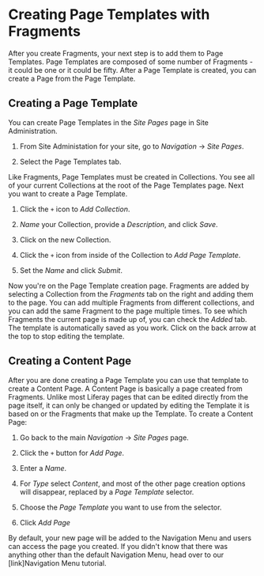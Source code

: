 # Creating Page Templates with Fragments

After you create Fragments, your next step is to add them to Page Templates. 
Page Templates are composed of some number of Fragments - it could be one or it 
could be fifty. After a Page Template is created, you can create a Page 
from the Page Template.

## Creating a Page Template

You can create Page Templates in the *Site Pages* page in Site Administration.

1.  From Site Administation for your site, go to *Navigation* &rarr; *Site 
    Pages*.

2.  Select the Page Templates tab.

Like Fragments, Page Templates must be created in Collections. You see all of 
your current Collections at the root of the Page Templates page. Next you want 
to create a Page Template.

1.  Click the `+` icon to *Add Collection*.

2.  *Name* your Collection, provide a *Description*, and click *Save*.

3.  Click on the new Collection.

4.  Click the `+` icon from inside of the Collection to *Add Page Template*.

5.  Set the *Name* and click *Submit*.

Now you're on the Page Template creation page. Fragments are added by selecting 
a Collection from the *Fragments* tab on the right and adding them to the page. 
You can add multiple Fragments from different collections, and you can add the 
same Fragment to the page multiple times. To see which Fragments the current 
page is made up of, you can check the *Added* tab. The template is 
automatically saved as you work. Click on the back arrow at the top to stop 
editing the template.

<screenshot>

## Creating a Content Page

After you are done creating a Page Template you can use that template to create 
a Content Page. A Content Page is basically a page created from Fragments. 
Unlike most Liferay pages that can be edited directly from the page itself, it 
can only be changed or updated by editing the Template it is based on or the 
Fragments that make up the Template. To create a Content Page:

1.  Go back to the main *Navigation* &rarr; *Site Pages* page.

2.  Click the `+` button for *Add Page*.

3.  Enter a *Name*.

4.  For *Type* select *Content*, and most of the other page creation options 
    will disappear, replaced by a *Page Template* selector.

5.  Choose the *Page Template* you want to use from the selector.

6.  Click *Add Page*

<screenshot>
    
By default, your new page will be added to the Navigation Menu and users can 
access the page you created. If you didn't know that there was anything other 
than the default Navigation Menu, head over to our [link]Navigation Menu tutorial.
